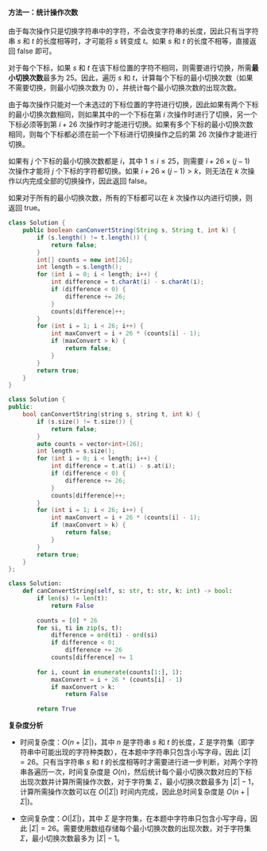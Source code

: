 #### 方法一：统计操作次数

由于每次操作只是切换字符串中的字符，不会改变字符串的长度，因此只有当字符串 $s$ 和 $t$ 的长度相等时，才可能将 $s$ 转变成 $t$。如果 $s$ 和 $t$ 的长度不相等，直接返回 $\text{false}$ 即可。

对于每个下标，如果 $s$ 和 $t$ 在该下标位置的字符不相同，则需要进行切换，所需**最小切换次数**最多为 $25$。因此，遍历 $s$ 和 $t$，计算每个下标的最小切换次数（如果不需要切换，则最小切换次数为 $0$），并统计每个最小切换次数的出现次数。

由于每次操作只能对一个未选过的下标位置的字符进行切换，因此如果有两个下标的最小切换次数相同，则如果其中的一个下标在第 $i$ 次操作时进行了切换，另一个下标必须等到第 $i+26$ 次操作时才能进行切换。如果有多个下标的最小切换次数相同，则每个下标都必须在前一个下标进行切换操作之后的第 $26$ 次操作才能进行切换。

如果有 $j$ 个下标的最小切换次数都是 $i$，其中 $1 \le i \le 25$，则需要 $i+26 \times (j-1)$ 次操作才能将 $j$ 个下标的字符都切换。如果 $i+26 \times (j-1)>k$，则无法在 $k$ 次操作以内完成全部的切换操作，因此返回 $\text{false}$。

如果对于所有的最小切换次数，所有的下标都可以在 $k$ 次操作以内进行切换，则返回 $\text{true}$。

```Java [sol1-Java]
class Solution {
    public boolean canConvertString(String s, String t, int k) {
        if (s.length() != t.length()) {
            return false;
        }
        int[] counts = new int[26];
        int length = s.length();
        for (int i = 0; i < length; i++) {
            int difference = t.charAt(i) - s.charAt(i);
            if (difference < 0) {
                difference += 26;
            }
            counts[difference]++;
        }
        for (int i = 1; i < 26; i++) {
            int maxConvert = i + 26 * (counts[i] - 1);
            if (maxConvert > k) {
                return false;
            }
        }
        return true;
    }
}
```

```cpp [sol1-C++]
class Solution {
public:
    bool canConvertString(string s, string t, int k) {
        if (s.size() != t.size()) {
            return false;
        }
        auto counts = vector<int>(26);
        int length = s.size();
        for (int i = 0; i < length; i++) {
            int difference = t.at(i) - s.at(i);
            if (difference < 0) {
                difference += 26;
            }
            counts[difference]++;
        }
        for (int i = 1; i < 26; i++) {
            int maxConvert = i + 26 * (counts[i] - 1);
            if (maxConvert > k) {
                return false;
            }
        }
        return true;
    }
};
```

```Python [sol1-Python3]
class Solution:
    def canConvertString(self, s: str, t: str, k: int) -> bool:
        if len(s) != len(t):
            return False
        
        counts = [0] * 26
        for si, ti in zip(s, t):
            difference = ord(ti) - ord(si)
            if difference < 0:
                difference += 26
            counts[difference] += 1
        
        for i, count in enumerate(counts[1:], 1):
            maxConvert = i + 26 * (counts[i] - 1)
            if maxConvert > k:
                return False
        
        return True
```

**复杂度分析**

- 时间复杂度：$O(n+|\Sigma|)$，其中 $n$ 是字符串 $s$ 和 $t$ 的长度，$\Sigma$ 是字符集（即字符串中可能出现的字符种类数），在本题中字符串只包含小写字母，因此 $|\Sigma| = 26$。只有当字符串 $s$ 和 $t$ 的长度相等时才需要进行进一步判断，对两个字符串各遍历一次，时间复杂度是 $O(n)$，然后统计每个最小切换次数对应的下标出现次数并计算所需操作次数，对于字符集 $\Sigma$，最小切换次数最多为 $|\Sigma|-1$，计算所需操作次数可以在 $O(|\Sigma|)$ 时间内完成，因此总时间复杂度是 $O(n+|\Sigma|)$。

- 空间复杂度：$O(|\Sigma|)$，其中 $\Sigma$ 是字符集，在本题中字符串只包含小写字母，因此 $|\Sigma| = 26$。需要使用数组存储每个最小切换次数的出现次数，对于字符集 $\Sigma$，最小切换次数最多为 $|\Sigma|-1$。